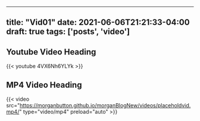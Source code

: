 
---
title: "Vid01"
date: 2021-06-06T21:21:33-04:00
draft: true
tags: ['posts', 'video']
---

## Youtube Video Heading
{{< youtube 4VX6Nh6YLYk >}}



## MP4 Video Heading
 {{< video  src="https://morganbutton.github.io/morganBlogNew/videos/placeholdvid.mp4/" type="video/mp4" preload="auto" >}}
